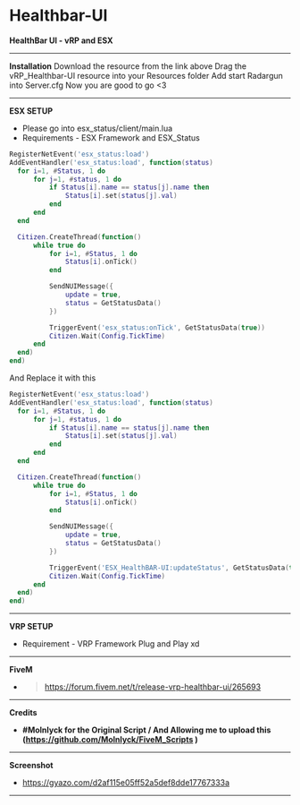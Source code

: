 # Healthbar-UI
**HealthBar UI - vRP and ESX**

------------------------------------------------------------------------
  
**Installation**
  Download the resource from the link above
  Drag the vRP_Healthbar-UI resource into your Resources folder
  Add start Radargun into Server.cfg
  Now you are good to go <3

------------------------------------------------------------------------

**ESX SETUP**
  - Please go into esx_status/client/main.lua
  - Requirements - ESX Framework and ESX_Status
  ```lua
RegisterNetEvent('esx_status:load')
AddEventHandler('esx_status:load', function(status)
	for i=1, #Status, 1 do
		for j=1, #status, 1 do
			if Status[i].name == status[j].name then
				Status[i].set(status[j].val)
			end
		end
	end

	Citizen.CreateThread(function()
		while true do
			for i=1, #Status, 1 do
				Status[i].onTick()
			end

			SendNUIMessage({
				update = true,
				status = GetStatusData()
			})

			TriggerEvent('esx_status:onTick', GetStatusData(true))
			Citizen.Wait(Config.TickTime)
		end
	end)
end)
```
And Replace it with this
  ```lua
RegisterNetEvent('esx_status:load')
AddEventHandler('esx_status:load', function(status)
	for i=1, #Status, 1 do
		for j=1, #status, 1 do
			if Status[i].name == status[j].name then
				Status[i].set(status[j].val)
			end
		end
	end

	Citizen.CreateThread(function()
		while true do
			for i=1, #Status, 1 do
				Status[i].onTick()
			end

			SendNUIMessage({
				update = true,
				status = GetStatusData()
			})

			TriggerEvent('ESX_HealthBAR-UI:updateStatus', GetStatusData(true))
			Citizen.Wait(Config.TickTime)
		end
	end)
end)
```

------------------------------------------------------------------------

**VRP SETUP**
  - Requirement - VRP Framework
  Plug and Play xd
  
------------------------------------------------------------------------

**FiveM**
- > https://forum.fivem.net/t/release-vrp-healthbar-ui/265693

------------------------------------------------------------------------

**Credits**
- **#Molnlyck for the Original Script / And Allowing me to upload this (https://github.com/Molnlyck/FiveM_Scripts )**

------------------------------------------------------------------------

**Screenshot**
- https://gyazo.com/d2af115e05ff52a5def8dde17767333a

------------------------------------------------------------------------
